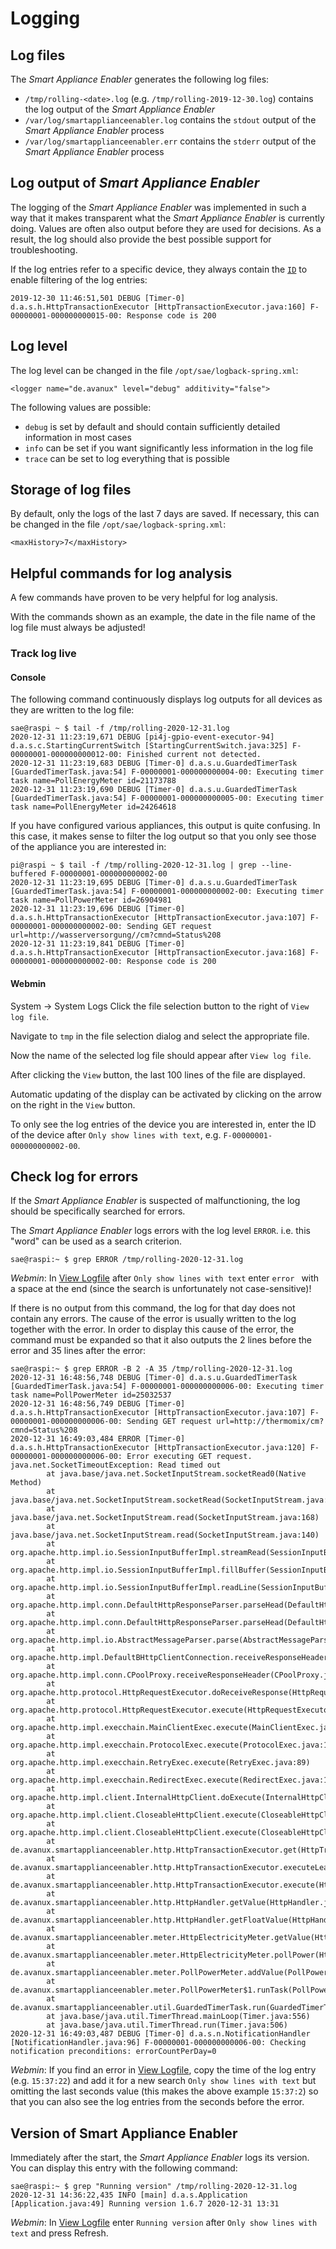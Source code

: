# Logging
## Log files
The *Smart Appliance Enabler* generates the following log files:
- `/tmp/rolling-<date>.log` (e.g. `/tmp/rolling-2019-12-30.log`) contains the log output of the *Smart Appliance Enabler*
- `/var/log/smartapplianceenabler.log` contains the `stdout` output of the *Smart Appliance Enabler* process
- `/var/log/smartapplianceenabler.err` contains the `stderr` output of the *Smart Appliance Enabler* process

## Log output of *Smart Appliance Enabler*
The logging of the *Smart Appliance Enabler* was implemented in such a way that it makes transparent what the *Smart Appliance Enabler* is currently doing. Values are often also output before they are used for decisions. As a result, the log should also provide the best possible support for troubleshooting.

If the log entries refer to a specific device, they always contain the [`ID`](Appliance_EN.md#id) to enable filtering of the log entries:
```
2019-12-30 11:46:51,501 DEBUG [Timer-0] d.a.s.h.HttpTransactionExecutor [HttpTransactionExecutor.java:160] F-00000001-000000000015-00: Response code is 200
```

## Log level
The log level can be changed in the file `/opt/sae/logback-spring.xml`:
```
<logger name="de.avanux" level="debug" additivity="false">
```
The following values are possible:
- `debug` is set by default and should contain sufficiently detailed information in most cases
- `info` can be set if you want significantly less information in the log file
- `trace` can be set to log everything that is possible

## Storage of log files
By default, only the logs of the last 7 days are saved. If necessary, this can be changed in the file `/opt/sae/logback-spring.xml`:
```
<maxHistory>7</maxHistory>
```

## Helpful commands for log analysis
A few commands have proven to be very helpful for log analysis.

With the commands shown as an example, the date in the file name of the log file must always be adjusted!

### Track log live
#### Console
The following command continuously displays log outputs for all devices as they are written to the log file:
```console
sae@raspi ~ $ tail -f /tmp/rolling-2020-12-31.log
2020-12-31 11:23:19,671 DEBUG [pi4j-gpio-event-executor-94] d.a.s.c.StartingCurrentSwitch [StartingCurrentSwitch.java:325] F-00000001-000000000012-00: Finished current not detected.
2020-12-31 11:23:19,683 DEBUG [Timer-0] d.a.s.u.GuardedTimerTask [GuardedTimerTask.java:54] F-00000001-000000000004-00: Executing timer task name=PollEnergyMeter id=21173788
2020-12-31 11:23:19,690 DEBUG [Timer-0] d.a.s.u.GuardedTimerTask [GuardedTimerTask.java:54] F-00000001-000000000005-00: Executing timer task name=PollEnergyMeter id=24264618
```

If you have configured various appliances, this output is quite confusing. In this case, it makes sense to filter the log output so that you only see those of the appliance you are interested in:
```console
pi@raspi ~ $ tail -f /tmp/rolling-2020-12-31.log | grep --line-buffered F-00000001-000000000002-00
2020-12-31 11:23:19,695 DEBUG [Timer-0] d.a.s.u.GuardedTimerTask [GuardedTimerTask.java:54] F-00000001-000000000002-00: Executing timer task name=PollPowerMeter id=26904981
2020-12-31 11:23:19,696 DEBUG [Timer-0] d.a.s.h.HttpTransactionExecutor [HttpTransactionExecutor.java:107] F-00000001-000000000002-00: Sending GET request url=http://wasserversorgung//cm?cmnd=Status%208
2020-12-31 11:23:19,841 DEBUG [Timer-0] d.a.s.h.HttpTransactionExecutor [HttpTransactionExecutor.java:168] F-00000001-000000000002-00: Response code is 200
```

#### Webmin
<a name="webmin-logs">

System -> System Logs
Click the file selection button to the right of `View log file`.

Navigate to `tmp` in the file selection dialog and select the appropriate file.

Now the name of the selected log file should appear after `View log file`.

After clicking the `View` button, the last 100 lines of the file are displayed.

Automatic updating of the display can be activated by clicking on the arrow on the right in the `View` button.

To only see the log entries of the device you are interested in, enter the ID of the device after `Only show lines with text`, e.g. `F-00000001-000000000002-00`.

## Check log for errors

If the *Smart Appliance Enabler* is suspected of malfunctioning, the log should be specifically searched for errors.

The *Smart Appliance Enabler* logs errors with the log level `ERROR`. i.e. this "word" can be used as a search criterion.
```console
sae@raspi:~ $ grep ERROR /tmp/rolling-2020-12-31.log
```

*Webmin*: In [View Logfile](#webmin-logs) after `Only show lines with text` enter `error ` with a space at the end (since the search is unfortunately not case-sensitive)!

If there is no output from this command, the log for that day does not contain any errors.
The cause of the error is usually written to the log together with the error. In order to display this cause of the error, the command must be expanded so that it also outputs the 2 lines before the error and 35 lines after the error:
```console
sae@raspi:~ $ grep ERROR -B 2 -A 35 /tmp/rolling-2020-12-31.log
2020-12-31 16:48:56,748 DEBUG [Timer-0] d.a.s.u.GuardedTimerTask [GuardedTimerTask.java:54] F-00000001-000000000006-00: Executing timer task name=PollPowerMeter id=25032537
2020-12-31 16:48:56,749 DEBUG [Timer-0] d.a.s.h.HttpTransactionExecutor [HttpTransactionExecutor.java:107] F-00000001-000000000006-00: Sending GET request url=http://thermomix/cm?cmnd=Status%208
2020-12-31 16:49:03,484 ERROR [Timer-0] d.a.s.h.HttpTransactionExecutor [HttpTransactionExecutor.java:120] F-00000001-000000000006-00: Error executing GET request.
java.net.SocketTimeoutException: Read timed out
        at java.base/java.net.SocketInputStream.socketRead0(Native Method)
        at java.base/java.net.SocketInputStream.socketRead(SocketInputStream.java:115)
        at java.base/java.net.SocketInputStream.read(SocketInputStream.java:168)
        at java.base/java.net.SocketInputStream.read(SocketInputStream.java:140)
        at org.apache.http.impl.io.SessionInputBufferImpl.streamRead(SessionInputBufferImpl.java:137)
        at org.apache.http.impl.io.SessionInputBufferImpl.fillBuffer(SessionInputBufferImpl.java:153)
        at org.apache.http.impl.io.SessionInputBufferImpl.readLine(SessionInputBufferImpl.java:280)
        at org.apache.http.impl.conn.DefaultHttpResponseParser.parseHead(DefaultHttpResponseParser.java:138)
        at org.apache.http.impl.conn.DefaultHttpResponseParser.parseHead(DefaultHttpResponseParser.java:56)
        at org.apache.http.impl.io.AbstractMessageParser.parse(AbstractMessageParser.java:259)
        at org.apache.http.impl.DefaultBHttpClientConnection.receiveResponseHeader(DefaultBHttpClientConnection.java:163)
        at org.apache.http.impl.conn.CPoolProxy.receiveResponseHeader(CPoolProxy.java:157)
        at org.apache.http.protocol.HttpRequestExecutor.doReceiveResponse(HttpRequestExecutor.java:273)
        at org.apache.http.protocol.HttpRequestExecutor.execute(HttpRequestExecutor.java:125)
        at org.apache.http.impl.execchain.MainClientExec.execute(MainClientExec.java:272)
        at org.apache.http.impl.execchain.ProtocolExec.execute(ProtocolExec.java:186)
        at org.apache.http.impl.execchain.RetryExec.execute(RetryExec.java:89)
        at org.apache.http.impl.execchain.RedirectExec.execute(RedirectExec.java:110)
        at org.apache.http.impl.client.InternalHttpClient.doExecute(InternalHttpClient.java:185)
        at org.apache.http.impl.client.CloseableHttpClient.execute(CloseableHttpClient.java:83)
        at org.apache.http.impl.client.CloseableHttpClient.execute(CloseableHttpClient.java:108)
        at de.avanux.smartapplianceenabler.http.HttpTransactionExecutor.get(HttpTransactionExecutor.java:116)
        at de.avanux.smartapplianceenabler.http.HttpTransactionExecutor.executeLeaveOpen(HttpTransactionExecutor.java:96)
        at de.avanux.smartapplianceenabler.http.HttpTransactionExecutor.execute(HttpTransactionExecutor.java:76)
        at de.avanux.smartapplianceenabler.http.HttpHandler.getValue(HttpHandler.java:85)
        at de.avanux.smartapplianceenabler.http.HttpHandler.getFloatValue(HttpHandler.java:45)
        at de.avanux.smartapplianceenabler.meter.HttpElectricityMeter.getValue(HttpElectricityMeter.java:281)
        at de.avanux.smartapplianceenabler.meter.HttpElectricityMeter.pollPower(HttpElectricityMeter.java:259)
        at de.avanux.smartapplianceenabler.meter.PollPowerMeter.addValue(PollPowerMeter.java:70)
        at de.avanux.smartapplianceenabler.meter.PollPowerMeter$1.runTask(PollPowerMeter.java:54)
        at de.avanux.smartapplianceenabler.util.GuardedTimerTask.run(GuardedTimerTask.java:57)
        at java.base/java.util.TimerThread.mainLoop(Timer.java:556)
        at java.base/java.util.TimerThread.run(Timer.java:506)
2020-12-31 16:49:03,487 DEBUG [Timer-0] d.a.s.n.NotificationHandler [NotificationHandler.java:96] F-00000001-000000000006-00: Checking notification preconditions: errorCountPerDay=0
```

*Webmin*: If you find an error in [View Logfile](#webmin-logs), copy the time of the log entry (e.g. `15:37:22`) and add it for a new search `Only show lines with text` but omitting the last seconds value (this makes the above example `15:37:2`) so that you can also see the log entries from the seconds before the error.

## Version of Smart Appliance Enabler
Immediately after the start, the *Smart Appliance Enabler* logs its version. You can display this entry with the following command:
```console
sae@raspi:~ $ grep "Running version" /tmp/rolling-2020-12-31.log 
2020-12-31 14:36:22,435 INFO [main] d.a.s.Application [Application.java:49] Running version 1.6.7 2020-12-31 13:31
```

*Webmin*: In [View Logfile](#webmin-logs) enter `Running version` after `Only show lines with text` and press Refresh.
